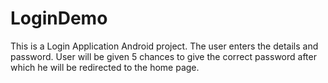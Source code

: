 # LoginDemo
This is a Login Application Android project.
The user enters the details and password. User will be given 5 chances to give the correct password after which he will be redirected to the home page. 
